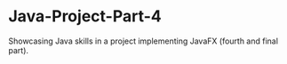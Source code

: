 # Java-Project-Part-4
Showcasing Java skills in a project implementing JavaFX (fourth and final part).
